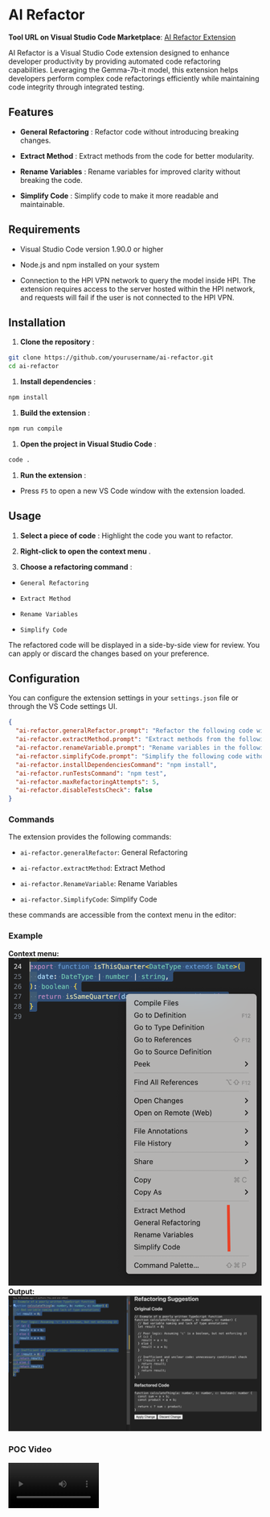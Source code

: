 # AI Refactor

**Tool URL on Visual Studio Code Marketplace**: [AI Refactor Extension](https://marketplace.visualstudio.com/items?itemName=AbdelrahmanKhattab.ai-refactor)

AI Refactor is a Visual Studio Code extension designed to enhance developer productivity by providing automated code refactoring capabilities. Leveraging the Gemma-7b-it model, this extension helps developers perform complex code refactorings efficiently while maintaining code integrity through integrated testing.

## Features

- **General Refactoring** : Refactor code without introducing breaking changes.

- **Extract Method** : Extract methods from the code for better modularity.

- **Rename Variables** : Rename variables for improved clarity without breaking the code.

- **Simplify Code** : Simplify code to make it more readable and maintainable.

## Requirements

- Visual Studio Code version 1.90.0 or higher

- Node.js and npm installed on your system

- Connection to the HPI VPN network to query the model inside HPI. The extension requires access to the server hosted within the HPI network, and requests will fail if the user is not connected to the HPI VPN.

## Installation

1. **Clone the repository** :

```sh
git clone https://github.com/yourusername/ai-refactor.git
cd ai-refactor
```

1. **Install dependencies** :

```sh
npm install
```

1. **Build the extension** :

```sh
npm run compile
```

1. **Open the project in Visual Studio Code** :

```sh
code .
```

1. **Run the extension** :

- Press `F5` to open a new VS Code window with the extension loaded.

## Usage

1. **Select a piece of code** : Highlight the code you want to refactor.

2. **Right-click to open the context menu** .

3. **Choose a refactoring command** :

- `General Refactoring`

- `Extract Method`

- `Rename Variables`

- `Simplify Code`

The refactored code will be displayed in a side-by-side view for review. You can apply or discard the changes based on your preference.

## Configuration

You can configure the extension settings in your `settings.json` file or through the VS Code settings UI.

```json
{
  "ai-refactor.generalRefactor.prompt": "Refactor the following code without introducing breaking changes:",
  "ai-refactor.extractMethod.prompt": "Extract methods from the following code without introducing breaking changes:",
  "ai-refactor.renameVariable.prompt": "Rename variables in the following code for better clarity without introducing breaking changes:",
  "ai-refactor.simplifyCode.prompt": "Simplify the following code without introducing breaking changes:",
  "ai-refactor.installDependenciesCommand": "npm install",
  "ai-refactor.runTestsCommand": "npm test",
  "ai-refactor.maxRefactoringAttempts": 5,
  "ai-refactor.disableTestsCheck": false
}
```

### Commands

The extension provides the following commands:

- `ai-refactor.generalRefactor`: General Refactoring

- `ai-refactor.extractMethod`: Extract Method

- `ai-refactor.RenameVariable`: Rename Variables

- `ai-refactor.SimplifyCode`: Simplify Code

these commands are accessible from the context menu in the editor:

### Example

**Context menu:**
![New actions inside the context menu](https://github.com/abzokhattab/ai-refactor/blob/main/media/context-menu.png?raw=true)
**Output:** ![Model output](https://github.com/abzokhattab/ai-refactor/blob/main/media/output.png?raw=true)

### POC Video

<video src="https://github.com/abzokhattab/ai-refactor/blob/main/media/POC.mp4?raw=true" width=180/>

## License

This project is licensed under the MIT License.
